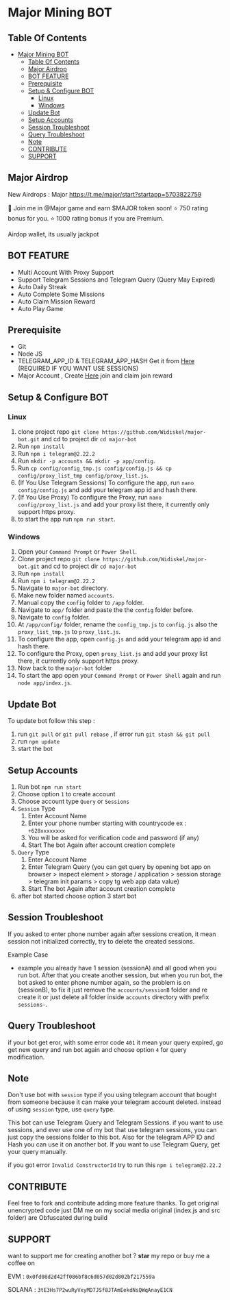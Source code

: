 # Major Mining BOT

## Table Of Contents
- [Major Mining BOT](#major-mining-bot)
  - [Table Of Contents](#table-of-contents)
  - [Major Airdrop](#major-airdrop)
  - [BOT FEATURE](#bot-feature)
  - [Prerequisite](#prerequisite)
  - [Setup \& Configure BOT](#setup--configure-bot)
    - [Linux](#linux)
    - [Windows](#windows)
  - [Update Bot](#update-bot)
  - [Setup Accounts](#setup-accounts)
  - [Session Troubleshoot](#session-troubleshoot)
  - [Query Troubleshoot](#query-troubleshoot)
  - [Note](#note)
  - [CONTRIBUTE](#contribute)
  - [SUPPORT](#support)

## Major Airdrop
New Airdrops : Major
https://t.me/major/start?startapp=5703822759

👑 Join me in @Major game and earn $MAJOR token soon!
⭐️ 750 rating bonus for you.
⭐️ 1000 rating bonus if you are Premium.

Airdop wallet, its usually jackpot

## BOT FEATURE

- Multi Account With Proxy Support
- Support Telegram Sessions and Telegram Query (Query May Expired)
- Auto Daily Streak
- Auto Complete Some Missions
- Auto Claim Mission Reward
- Auto Play Game

## Prerequisite

- Git
- Node JS
- TELEGRAM_APP_ID & TELEGRAM_APP_HASH Get it from [Here](https://my.telegram.org/auth?to=apps) (REQUIRED IF YOU WANT USE SESSIONS)
- Major Account , Create [Here](https://t.me/major/start?startapp=5703822759) join and claim join reward

## Setup & Configure BOT

### Linux
1. clone project repo 
   ```git clone https://github.com/Widiskel/major-bot.git``` 
   and cd to project dir 
   ```cd major-bot```
2. Run 
   ```npm install```
3. Run 
   ```npm i telegram@2.22.2```
4. Run 
   ```mkdir -p accounts && mkdir -p app/config```.
5. Run 
   ```cp config/config_tmp.js config/config.js && cp config/proxy_list_tmp config/proxy_list.js```.
6. (If You Use Telegram Sessions) To configure the app, run 
   ```nano config/config.js```
   and add your telegram app id and hash there.
7. (If You Use Proxy) To configure the Proxy, run 
   ```nano config/proxy_list.js``` 
   and add your proxy list there, it currently only support https proxy.
8. to start the app run 
   ```npm run start```.
   
### Windows
1. Open your `Command Prompt` or `Power Shell`.
2. Clone project repo 
   ```git clone https://github.com/Widiskel/major-bot.git``` 
   and cd to project dir 
   ```cd major-bot```
3. Run 
   ```npm install```
4. Run 
   ```npm i telegram@2.22.2```
5. Navigate to `major-bot` directory. 
6. Make new folder named `accounts`.
7. Manual copy the `config` folder to `/app` folder. 
8. Navigate to `app/` folder and paste the the `config` folder before.
9.  Navigate to `config` folder.
10. At `/app/config/` folder, rename the `config_tmp.js` to `config.js` also the `proxy_list_tmp.js` to `proxy_list.js`.
11. To configure the app, open `config.js` and add your telegram app id and hash there.
12. To configure the Proxy, open `proxy_list.js` and add your proxy list there, it currently only support https proxy.
13. Now back to the `major-bot` folder
14. To start the app open your `Command Prompt` or `Power Shell` again and run `node app/index.js`.

## Update Bot

To update bot follow this step :
1. run `git pull` or `git pull rebase` , if error run `git stash && git pull`
2. run `npm update`
3. start the bot

## Setup Accounts

1. Run bot `npm run start`
2. Choose option `1` to create account
3. Choose account type `Query` or `Sessions`
4. `Session` Type
   1. Enter Account Name
   2. Enter your phone number starting with countrycode ex : `+628xxxxxxxx`
   3. You will be asked for verification code and password (if any)
   4. Start The bot Again after account creation complete
5. `Query` Type
   1. Enter Account Name
   2. Enter Telegram Query (you can get query by opening bot app on browser > inspect element > storage / application > session storage > telegram init params > copy tg web app data value)
   3. Start The bot Again after account creation complete
6.  after bot started choose option 3 start bot
   

## Session Troubleshoot
If you asked to enter phone number again after sessions creation, it mean session not initialized correctly, try to delete the created sessions. 

Example Case
- example you already have 1 session (sessionA) and all good when you run bot. After that you create another session, but when you run bot, the bot asked to enter phone number again, so the problem is on (sessionB), to fix it just remove the `accounts/sessionB` folder and re create it or just delete all folder inside `accounts` directory with prefix `sessions-`.

## Query Troubleshoot
if your bot get eror, with some error code `401` it mean your query expired, go get new query and run bot again and choose option `4` for query modification. 

## Note

Don't use bot with `session` type if you using telegram account that bought from someone because it can make your telegram account deleted. instead of using `session` type, use `query` type.

This bot can use Telegram Query and Telegram Sessions. if you want to use sessions, and ever use one of my bot that use telegram sessions, you can just copy the sessions folder to this bot. Also for the telegram APP ID and Hash you can use it on another bot. If you want to use Telegram Query, get your query manually.

if you got error `Invalid ConstructorId` try to run this ```npm i telegram@2.22.2```

## CONTRIBUTE

Feel free to fork and contribute adding more feature thanks. To get original unencrypted code just DM me on my social media original (index.js and src folder) are Obfuscated during build

## SUPPORT

want to support me for creating another bot ?
**star** my repo or buy me a coffee on

EVM : `0x0fd08d2d42ff086bf8c6d057d02d802bf217559a`

SOLANA : `3tE3Hs7P2wuRyVxyMD7JSf8JTAmEekdNsQWqAnayE1CN`
